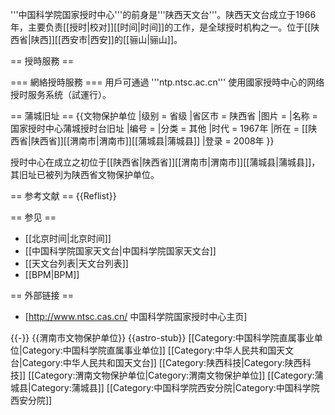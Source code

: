 '''中国科学院国家授时中心'''的前身是'''陕西天文台'''。陕西天文台成立于1966年，主要负责[[授时|校对]][[时间|时间]]的工作，是全球授时机构之一。位于[[陕西省|陕西]][[西安市|西安]]的[[骊山|骊山]]。

== 授時服務 ==

=== 網絡授時服務 ===
用戶可通過 '''ntp.ntsc.ac.cn''' 使用國家授時中心的网络授时服务系统（試運行）。

== 蒲城旧址 ==
{{文物保护单位
|级别 = 省级
|省区市 = 陕西省
|图片 = 
|名称 = 国家授时中心蒲城授时台旧址
|编号 = 
|分类 = 其他
|时代 = 1967年
|所在 = [[陕西省|陕西省]][[渭南市|渭南市]][[蒲城县|蒲城县]]
|登录 = 2008年
}}

授时中心在成立之初位于[[陕西省|陕西省]][[渭南市|渭南市]][[蒲城县|蒲城县]]，其旧址已被列为陕西省文物保护单位。

== 参考文献 ==
{{Reflist}}

== 参见 ==
* [[北京时间|北京时间]]
* [[中国科学院国家天文台|中国科学院国家天文台]]
* [[天文台列表|天文台列表]]
* [[BPM|BPM]]

== 外部链接 ==
* [http://www.ntsc.cas.cn/ 中国科学院国家授时中心主页]

{{-}}
{{渭南市文物保护单位}}
{{astro-stub}}
[[Category:中国科学院直属事业单位|Category:中国科学院直属事业单位]]
[[Category:中华人民共和国天文台|Category:中华人民共和国天文台]]
[[Category:陕西科技|Category:陕西科技]]
[[Category:渭南文物保护单位|Category:渭南文物保护单位]]
[[Category:蒲城县|Category:蒲城县]]
[[Category:中国科学院西安分院|Category:中国科学院西安分院]]